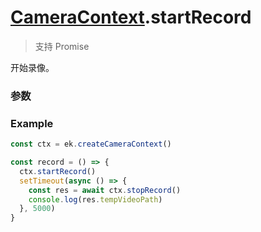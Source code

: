 # [CameraContext](./../CameraContext).startRecord

> <Icon type="success" /> 支持 Promise

开始录像。

### 参数

<Props :data="props" options />

### Example

```ts
const ctx = ek.createCameraContext()

const record = () => {
  ctx.startRecord()
  setTimeout(async () => {
    const res = await ctx.stopRecord()
    console.log(res.tempVideoPath)
  }, 5000)
}
```

<script setup>
const props = []
</script>

